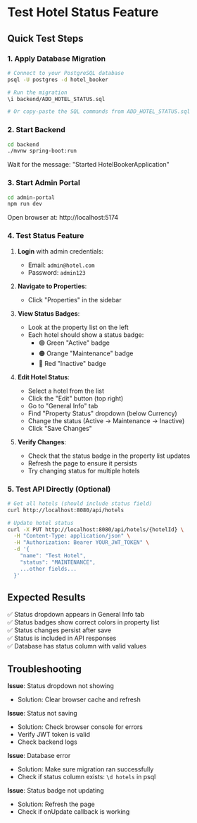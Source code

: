# Test Hotel Status Feature

## Quick Test Steps

### 1. Apply Database Migration

```bash
# Connect to your PostgreSQL database
psql -U postgres -d hotel_booker

# Run the migration
\i backend/ADD_HOTEL_STATUS.sql

# Or copy-paste the SQL commands from ADD_HOTEL_STATUS.sql
```

### 2. Start Backend

```bash
cd backend
./mvnw spring-boot:run
```

Wait for the message: "Started HotelBookerApplication"

### 3. Start Admin Portal

```bash
cd admin-portal
npm run dev
```

Open browser at: http://localhost:5174

### 4. Test Status Feature

1. **Login** with admin credentials:
   - Email: `admin@hotel.com`
   - Password: `admin123`

2. **Navigate to Properties**:
   - Click "Properties" in the sidebar

3. **View Status Badges**:
   - Look at the property list on the left
   - Each hotel should show a status badge:
     - 🟢 Green "Active" badge
     - 🟠 Orange "Maintenance" badge  
     - 🔴 Red "Inactive" badge

4. **Edit Hotel Status**:
   - Select a hotel from the list
   - Click the "Edit" button (top right)
   - Go to "General Info" tab
   - Find "Property Status" dropdown (below Currency)
   - Change the status (Active → Maintenance → Inactive)
   - Click "Save Changes"

5. **Verify Changes**:
   - Check that the status badge in the property list updates
   - Refresh the page to ensure it persists
   - Try changing status for multiple hotels

### 5. Test API Directly (Optional)

```bash
# Get all hotels (should include status field)
curl http://localhost:8080/api/hotels

# Update hotel status
curl -X PUT http://localhost:8080/api/hotels/{hotelId} \
  -H "Content-Type: application/json" \
  -H "Authorization: Bearer YOUR_JWT_TOKEN" \
  -d '{
    "name": "Test Hotel",
    "status": "MAINTENANCE",
    ...other fields...
  }'
```

## Expected Results

✅ Status dropdown appears in General Info tab  
✅ Status badges show correct colors in property list  
✅ Status changes persist after save  
✅ Status is included in API responses  
✅ Database has status column with valid values  

## Troubleshooting

**Issue**: Status dropdown not showing
- Solution: Clear browser cache and refresh

**Issue**: Status not saving
- Solution: Check browser console for errors
- Verify JWT token is valid
- Check backend logs

**Issue**: Database error
- Solution: Make sure migration ran successfully
- Check if status column exists: `\d hotels` in psql

**Issue**: Status badge not updating
- Solution: Refresh the page
- Check if onUpdate callback is working
